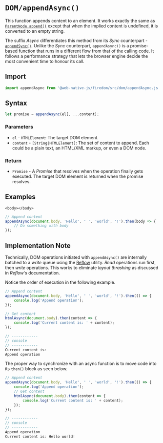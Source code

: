 # `DOM/appendAsync()`

This function appends content to an element. It works exactly the same as [`ParentNode.append()`](https://developer.mozilla.org/en-US/docs/Web/API/ParentNode/append) except that when the implied content is undefined, it is converted to an empty string.

The suffix _Async_ differentiates this method from its _Sync_ counterpart - [`appendSync()`](/firedom/api/dom/appendsync.md). Unlike the _Sync_ counterpart, `appendAsync()` is a promise-based function that runs in a different flow from that of the calling code. It follows a performance strategy that lets the browser engine decide the most convenient time to honour its call.

## Import

```javascript
import appendAsync from '@web-native-js/firedom/src/dom/appendAsync.js';
```

## Syntax

```javascript
let promise = appendAsync(el[, ...content);
```

### Parameters

* `el` - `HTMLElement`: The target DOM element.
* `content` - `[String|HTMLElement]`: The set of content to append. Each could be a plain text, an HTML/XML markup, or even a DOM node.

### Return

* `Promise` - A _Promise_ that resolves when the operation finally gets executed. The target DOM element is returned when the promise resolves.

## Examples

```markup
<body></body>
```

```javascript
// Append content
appendAsync(document.body, 'Hello', ' ', 'world', '!').then(body => {
    // Do something with body
});
```

## Implementation Note

Technically, DOM operations initiated with `appendAsync()` are internally batched to a _write_ queue using the [Reflow](/firedom/api/reflow.md) utility. _Read_ operations run first, then _write_ operations. This works to eliminate _layout thrashing_ as discussed in _Reflow_'s documentation.

Notice the order of execution in the following example.

```javascript
// Append content
appendAsync(document.body, 'Hello', ' ', 'world', '!').then(() => {
    console.log('Append operation');
});

// Get content
htmlAsync(document.body).then(content => {
    console.log('Current content is: ' + content);
});

// ------------
// console
// ------------
Current content is: 
Append operation
```

The proper way to synchronize with an async function is to move code into its `then()` block as seen below.

```javascript
// Append content
appendAsync(document.body, 'Hello', ' ', 'world', '!').then(() => {
    console.log('Append operation');
    // Get content
    htmlAsync(document.body).then(content => {
        console.log('Current content is: ' + content);
    });
});

// ------------
// console
// ------------
Append operation
Current content is: Hello world!
```

